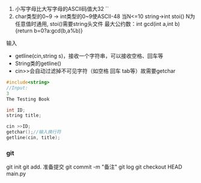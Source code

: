 1. 小写字母比大写字母的ASCII码值大32
``
3. char类型的0~9 -> int类型的0~9使ASCII-48 当N<=10
string->int stoi() N为任意值时通用, stoi()需要string头文件
最大公约数：int gcd(int a,int b){return b=0?a:gcd(b,a%b)}

输入
- getline(cin,string s)，接收一个字符串，可以接收空格、回车等
- String类的getline()
- cin>>会自动过滤掉不可见字符（如空格 回车 tab等）故需要getchar
```C++
#include<string>
//Input: 
3
The Testing Book

int ID;
string title;

cin >>ID;
getchar();//输入换行符
getline(cin, title);
```
### git
git init
git add. 准备提交
git commit -m "备注"
git log
git checkout HEAD main.py
